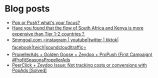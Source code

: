 # Blog posts
<!-- BLOG-POST-LIST:START -->
- [Pop or Push? what&#39;s your focus?](https://afflift.com/f/threads/pop-or-push-whats-your-focus.9241/)
- [Have you found that the flow of South Africa and Kenya is more expensive than Tier 1-2 countries？](https://afflift.com/f/threads/have-you-found-that-the-flow-of-south-africa-and-kenya-is-more-expensive-than-tier-1-2-countries%EF%BC%9F.10134/)
- [Smmgoal.com ⭐instagram | youtube|twitter | tiktok| facebook|twich|soundcloudltraffic⭐](https://afflift.com/f/threads/smmgoal-com-%E2%AD%90instagram-youtube-twitter-tiktok-facebook-twich-soundcloudltraffic%E2%AD%90.6393/)
- [PropellerAds + Golden Goose + Zeydoo + ProPush &lpar;First Campaign&rpar; #ProfitSeasonsPropellerAds](https://afflift.com/f/threads/propellerads-golden-goose-zeydoo-propush-first-campaign-profitseasonspropellerads.10123/)
- [PeerClick + Zeydoo Issue: Not tracking costs or conversions with PopAds [Solved]](https://afflift.com/f/threads/peerclick-zeydoo-issue-not-tracking-costs-or-conversions-with-popads-solved.10133/)
<!-- BLOG-POST-LIST:END -->
